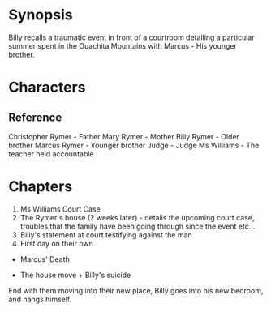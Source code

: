 # Synopsis

Billy recalls a traumatic event in front of a courtroom detailing a particular
summer spent in the Ouachita Mountains with Marcus - His younger brother.

# Characters

## Reference

Christopher Rymer     - Father
Mary Rymer            - Mother
Billy Rymer           - Older brother
Marcus Rymer          - Younger brother
Judge                 - Judge
Ms Williams           - The teacher held accountable

# Chapters

1. Ms Williams Court Case
2. The Rymer's house (2 weeks later) - details the upcoming court case, troubles
   that the family have been going through since the event etc...
3. Billy's statement at court testifying against the man
4. First day on their own
- Marcus' Death

- The house move + Billy's suicide


End with them moving into their new place, Billy goes into his new bedroom, and
hangs himself.

